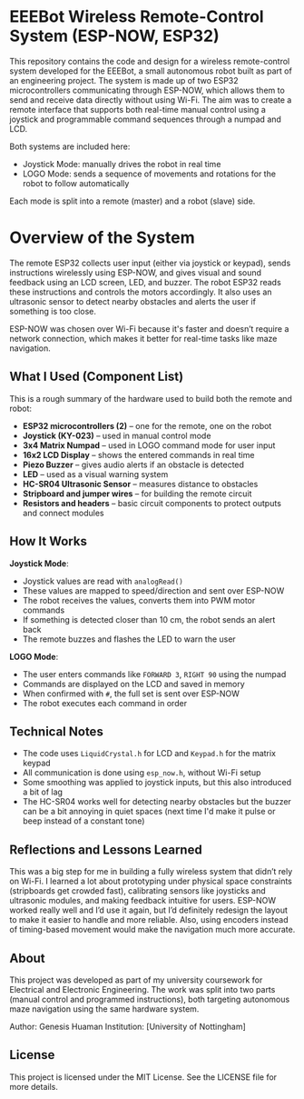 # EEEBot Wireless Remote-Control System (ESP-NOW, ESP32)

This repository contains the code and design for a wireless remote-control system developed for the EEEBot, a small autonomous robot built as part of an engineering project. The system is made up of two ESP32 microcontrollers communicating through ESP-NOW, which allows them to send and receive data directly without using Wi-Fi. The aim was to create a remote interface that supports both real-time manual control using a joystick and programmable command sequences through a numpad and LCD.

Both systems are included here:
- Joystick Mode: manually drives the robot in real time
- LOGO Mode: sends a sequence of movements and rotations for the robot to follow automatically

Each mode is split into a remote (master) and a robot (slave) side.

# Overview of the System

The remote ESP32 collects user input (either via joystick or keypad), sends instructions wirelessly using ESP-NOW, and gives visual and sound feedback using an LCD screen, LED, and buzzer. The robot ESP32 reads these instructions and controls the motors accordingly. It also uses an ultrasonic sensor to detect nearby obstacles and alerts the user if something is too close.

ESP-NOW was chosen over Wi-Fi because it's faster and doesn’t require a network connection, which makes it better for real-time tasks like maze navigation.


## What I Used (Component List)

This is a rough summary of the hardware used to build both the remote and robot:

- **ESP32 microcontrollers (2)** – one for the remote, one on the robot
- **Joystick (KY-023)** – used in manual control mode
- **3x4 Matrix Numpad** – used in LOGO command mode for user input
- **16x2 LCD Display** – shows the entered commands in real time
- **Piezo Buzzer** – gives audio alerts if an obstacle is detected
- **LED** – used as a visual warning system
- **HC-SR04 Ultrasonic Sensor** – measures distance to obstacles
- **Stripboard and jumper wires** – for building the remote circuit
- **Resistors and headers** – basic circuit components to protect outputs and connect modules

## How It Works

**Joystick Mode**:  
- Joystick values are read with `analogRead()`
- These values are mapped to speed/direction and sent over ESP-NOW
- The robot receives the values, converts them into PWM motor commands
- If something is detected closer than 10 cm, the robot sends an alert back
- The remote buzzes and flashes the LED to warn the user

**LOGO Mode**:  
- The user enters commands like `FORWARD 3`, `RIGHT 90` using the numpad
- Commands are displayed on the LCD and saved in memory
- When confirmed with `#`, the full set is sent over ESP-NOW
- The robot executes each command in order

## Technical Notes

- The code uses `LiquidCrystal.h` for LCD and `Keypad.h` for the matrix keypad
- All communication is done using `esp_now.h`, without Wi-Fi setup
- Some smoothing was applied to joystick inputs, but this also introduced a bit of lag
- The HC-SR04 works well for detecting nearby obstacles but the buzzer can be a bit annoying in quiet spaces (next time I'd make it pulse or beep instead of a constant tone)

## Reflections and Lessons Learned

This was a big step for me in building a fully wireless system that didn’t rely on Wi-Fi. I learned a lot about prototyping under physical space constraints (stripboards get crowded fast), calibrating sensors like joysticks and ultrasonic modules, and making feedback intuitive for users. ESP-NOW worked really well and I’d use it again, but I’d definitely redesign the layout to make it easier to handle and more reliable. Also, using encoders instead of timing-based movement would make the navigation much more accurate.

## About

This project was developed as part of my university coursework for Electrical and Electronic Engineering. The work was split into two parts (manual control and programmed instructions), both targeting autonomous maze navigation using the same hardware system.

Author: Genesis Huaman
Institution: [University of Nottingham]

## License

This project is licensed under the MIT License. See the LICENSE file for more details.



